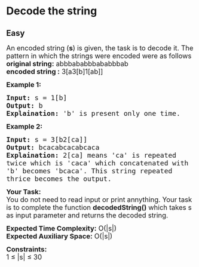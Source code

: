 # Decode the string
## Easy 
<div class="problem-statement">
                <p></p><p><span style="font-size:18px">An encoded string (<strong>s</strong>) is given, the task is to decode it. The pattern in which the strings were encoded were as follows<br>
<strong>original string:</strong>&nbsp;abbbababbbababbbab&nbsp;<br>
<strong>encoded string :</strong>&nbsp;3[a3[b]1[ab]]</span></p>

<p><strong><span style="font-size:18px">Example 1:</span></strong></p>

<pre style="position: relative;"><span style="font-size:18px"><strong>Input:</strong> s = 1[b]
<strong>Output:</strong> b
<strong>Explaination:</strong> 'b' is present only one time.</span><div class="open_grepper_editor" title="Edit &amp; Save To Grepper"></div></pre>

<p><strong><span style="font-size:18px">Example 2:</span></strong></p>

<pre style="position: relative;"><span style="font-size:18px"><strong>Input:</strong> s = 3[b2[ca]]
<strong>Output:</strong> bcacabcacabcaca
<strong>Explaination:</strong> 2[ca] means 'ca' is repeated 
twice which is 'caca' which concatenated with 
'b' becomes 'bcaca'. This string repeated 
thrice becomes the output.</span><div class="open_grepper_editor" title="Edit &amp; Save To Grepper"></div></pre>

<p><span style="font-size:18px"><strong>Your Task:</strong><br>
You do not need to read input or print annything. Your task is to complete the function <strong>decodedString()</strong> which takes s as input parameter and returns the decoded string.</span></p>

<p><span style="font-size:18px"><strong>Expected Time Complexity:</strong> O(|s|)<br>
<strong>Expected Auxiliary Space:</strong> O(|s|)</span></p>

<p><span style="font-size:18px"><strong>Constraints:</strong><br>
1 ≤ |s| ≤ 30&nbsp;</span></p>
 <p></p>
            </div>